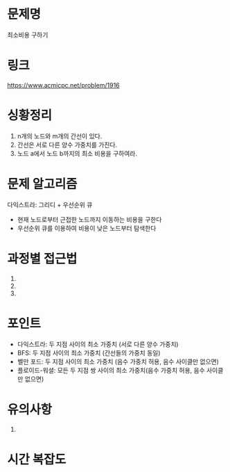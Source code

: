 # 문제명
최소비용 구하기

# 링크
https://www.acmicpc.net/problem/1916

# 싱황정리
1. n개의 노드와 m개의 간선이 있다.
2. 간선은 서로 다른 양수 가중치를 가진다.
3. 노드 a에서 노드 b까지의 최소 비용을 구하여라.

# 문제 알고리즘
다익스트라: 그리디 + 우선순위 큐
- 현재 노드로부터 근접한 노드까지 이동하는 비용을 구한다
- 우선순위 큐를 이용하여 비용이 낮은 노드부터 탐색한다

# 과정별 접근법
1. 
2. 
3. 

# 포인트
- 다익스트라: 두 지점 사이의 최소 가중치 (서로 다른 양수 가중치)
- BFS: 두 지점 사이의 최소 가중치 (간선들의 가중치 동일)
- 벨만 포드: 두 지점 사이의 최소 가중치 (음수 가중치 허용, 음수 사이클만 없으면)
- 플로이드-워셜: 모든 두 지점 쌍 사이의 최소 가중치(음수 가중치 허용, 음수 사이클만 없으면)

# 유의사항
1. 

# 시간 복잡도